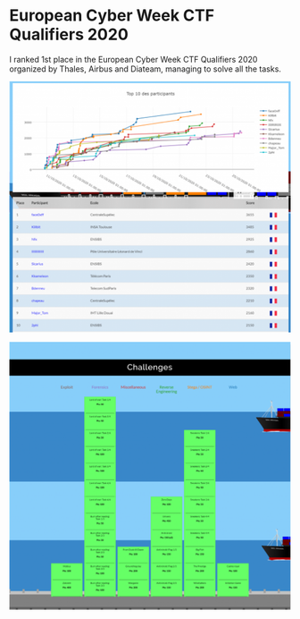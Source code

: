 # European Cyber Week CTF Qualifiers 2020

I ranked 1st place in the European Cyber Week CTF Qualifiers 2020 organized by Thales, Airbus and Diateam, managing to solve all the tasks.

![scoreboard.png](../../.gitbook/assets/scoreboard.png)

![challenges.png](../../.gitbook/assets/challenges.png)

